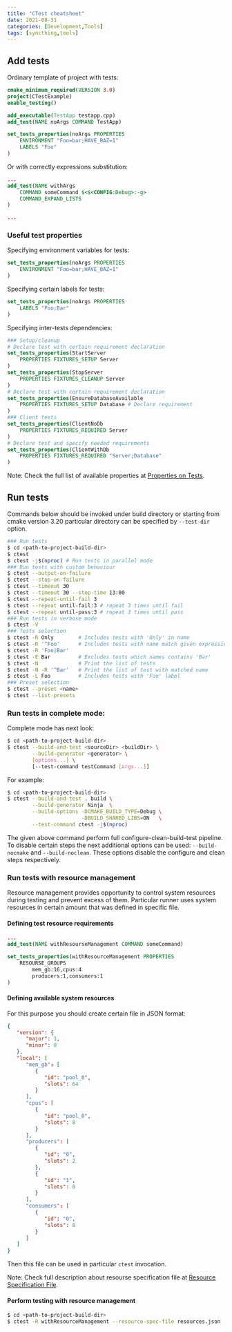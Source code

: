 ```yaml
---
title: "CTest cheatsheet"
date: 2021-08-31
categories: [Development,Tools]
tags: [syncthing,tools]
---
```


## Add tests

Ordinary template of project with tests:
```cmake
cmake_minimum_required(VERSION 3.0)
project(CTestExample)
enable_testing()

add_executable(TestApp testapp.cpp)
add_test(NAME noArgs COMMAND TestApp)

set_tests_properties(noArgs PROPERTIES
	ENVIRONMENT "Foo=bar;HAVE_BAZ=1"
	LABELS "Foo"
)
```

Or with correctly expressions substitution:
```cmake
...
add_test(NAME withArgs
	COMMAND someCommand $<$<CONFIG:Debug>:-g>
	COMMAND_EXPAND_LISTS
)

...
```

### Useful test properties

Specifying environment variables for tests:
```cmake
set_tests_properties(noArgs PROPERTIES
	ENVIRONMENT "Foo=bar;HAVE_BAZ=1"
)
```

Specifying certain labels for tests:
```cmake
set_tests_properties(noArgs PROPERTIES
	LABELS "Foo;Bar"
)
```

Specifying inter-tests dependencies:
```cmake
### Setup/cleanup
# Declare test with certain requirement declaration
set_tests_properties(StartServer
	PROPERTIES FIXTURES_SETUP Server
)
set_tests_properties(StopServer
	PROPERTIES FIXTURES_CLEANUP Server
)
# Declare test with certain requirement declaration
set_tests_properties(EnsureDatabaseAvailable
	PROPERTIES FIXTURES_SETUP Database # Declare requirement
)
### Client tests
set_tests_properties(ClientNoDb
	PROPERTIES FIXTURES_REQUIRED Server
)
# Declare test and specify needed requirements
set_tests_properties(ClientWithDb
	PROPERTIES FIXTURES_REQUIRED "Server;Database"
)
```

Note: Check the full list of available properties at [Properties on Tests](https://cmake.org/cmake/help/v3.20/manual/cmake-properties.7.html#test-properties).

## Run tests

Commands below should be invoked under build directory or starting from cmake version 3.20 particular directory can be specified by `--test-dir` option.
```sh
### Run tests
$ cd <path-to-project-build-dir>
$ ctest
$ ctest -j$(nproc) # Run tests in parallel mode
### Run tests with custom behaviour
$ ctest --output-on-failure
$ ctest --stop-on-failure
$ ctest --timeout 30 
$ ctest --timeout 30 --stop-time 13:00
$ ctest --repeat-until-fail 3
$ ctest --repeat until-fail:3 # repeat 3 times until fail
$ ctest --repeat until-pass:3 # repeat 3 times until pass
### Run tests in verbose mode
$ ctest -V
### Tests selection
$ ctest -R Only        # Includes tests with 'Only' in name
$ ctest -R '^Foo'      # Includes tests with name match given expression
$ ctest -R 'Foo|Bar'
$ ctest -E Bar         # Excludes tests which names contains 'Bar'
$ ctest -N             # Print the list of tests
$ ctest -N -R '^Bar'   # Print the list of test with matched name
$ ctest -L Foo         # Includes tests with 'Foo' label
### Preset selection
$ ctest --preset <name>
$ ctest --list-presets
```

### Run tests in complete mode:

Complete mode has next look:
```sh
$ cd <path-to-project-build-dir>
$ ctest --build-and-test <sourceDir> <buildDir> \
        --build-generator <generator> \
        [options...] \
        [--test-command testCommand [args...]]
```

For example:
```sh
$ cd <path-to-project-build-dir>
$ ctest --build-and-test . build \
        --build-generator Ninja  \
        --build-options -DCMAKE_BUILD_TYPE=Debug \
                        -DBUILD_SHARED_LIBS=ON   \
        --test-command ctest -j$(nproc)
```

The given above command perform full configure-clean-build-test pipeline. To disable certain steps the next additional options can be used: `--build-nocmake` and `--build-noclean`. These options disable the configure and clean steps respectively.

### Run tests with resource management

Resource management provides opportunity to control system resources during testing and prevent excess of them. Particular runner uses system resources in certain amount that was defined in specific file.

#### Defining  test resource requirements

```cmake
...
add_test(NAME withResourseManagement COMMAND someCommand)

set_tests_properties(withResourceManagement PROPERTIES
	RESOURSE_GROUPS
		mem_gb:16,cpus:4
		producers:1,consumers:1
)
```

#### Defining available system resources

For this purpose you should create certain file in JSON format:
```json
{
   "version": {
      "major": 1,
      "minor": 0
   },
   "local": [
      "mem_gb": [
         {
            "id": "pool_0",
            "slots": 64
         }
      ],
      "cpus": [
         {
            "id": "pool_0",
            "slots": 8
         }
      ],
      "producers": [
         {
            "id": "0",
            "slots": 2
         },
         {
            "id": "1",
            "slots": 8
         }
      ],
      "consumers": [
         {
            "id": "0",
            "slots": 8
         }
      ]
   ]
}
```
Then this file can be used in particular `ctest` invocation.

Note: Check full description about resourse specification file at [Resource Specification File](https://cmake.org/cmake/help/v3.20/manual/ctest.1.html#id35).

#### Perform testing with resource management

```sh
$ cd <path-to-project-build-dir>
$ ctest -R withResourceManagement --resource-spec-file resources.json
```
